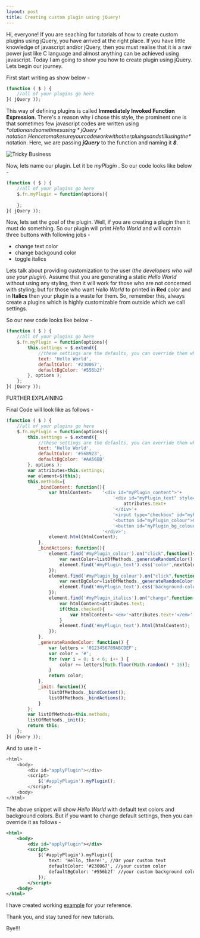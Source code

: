 ```yaml
---
layout: post
title: Creating custom plugin using jQuery!
---
```


Hi, everyone! If you are seaching for tutorials of how to create custom plugins using jQuery, you have arrived at the right place. If you have little knowledge of javascript and/or jQuery, then you must realise that it is a raw power just like C language and almost anything can be achieved using javascript. Today I am going to show you how to create plugin using jQuery. Lets begin our journey.

First start writing as show below -

```javascript
(function ( $ ) {
    //all of your plugins go here
}( jQuery ));
```

This way of defining plugins is called **Immediately Invoked Function Expression**. There's a reason why i chose this style, the prominent one is that sometimes few javascript codes are written using *$* otation and sometimes using *jQuery* notation. Hence to make sure your code work with other pluings and still using the *$* notation. Here, we are passing **_jQuery_** to the function and naming it **_$_**.

![Tricky Business](https://meetsandesh.github.io/blogs/images/tricky.jpg "Tricky, Huh?")

Now, lets name our plugin. Let it be _myPlugin_ . So our code looks like below -

```javascript
(function ( $ ) {
    //all of your plugins go here
    $.fn.myPlugin = function(options){
    
    };
}( jQuery ));
```

Now, lets set the goal of the plugin. Well, if you are creating a plugin then it must do something. So our plugin will print _Hello World_ and will contain three buttons with following jobs - 

* change text color
* change backgound color
* toggle italics


Lets talk about providing customization to the user (_the developers who will use your plugin_). Assume that you are generating a static _Hello World_ without using any styling, then it will work for those who are not concerned with styling; but for those who want _Hello World_ to printed in **Red** color and in **Italics** then your plugin is a waste for them. So, remember this, always create a plugins which is highly customizable from outside which we call settings.

So our new code looks like below - 

```javascript
(function ( $ ) {
    //all of your plugins go here
    $.fn.myPlugin = function(options){
        this.settings = $.extend({
            //these settings are the defaults, you can override them while applying the plugin
            text: 'Hello World',
            defaultColor: '#230067',
            defaultBgColor: '#556b2f'
        }, options );
    };
}( jQuery ));
```
FURTHER EXPLAINING

Final Code will look like as follows -
```javascript
(function ( $ ) {
    //all of your plugins go here
    $.fn.myPlugin = function(options){
        this.settings = $.extend({
            //these settings are the defaults, you can override them while applying the plugin
            text: 'Hello World',
            defaultColor: '#568923',
            defaultBgColor: '#AA56BB'
        }, options );
        var attributes=this.settings;
        var element=$(this);
        this.methods={
            _bindContent: function(){
                var htmlContent=    '<div id="myPlugin_content">'+
                                        '<div id="myPlugin_text" style="color: '+attributes.defaultColor+'; background-color: '+attributes.defaultBgColor+'">'+
                                            attributes.text+
                                        '</div>'+
                                        '<input type="checkbox" id="myPlugin_italics" name="myPlugin_italics">Show in Italics<br>'+
                                        '<button id="myPlugin_colour">Change Text Colour</button>'+
                                        '<button id="myPlugin_bg_colour">Change Background Colour</button>'+
                                    '</div>';
                element.html(htmlContent);
            },
            _bindActions: function(){
                element.find('#myPlugin_colour').on("click",function(){
                    var nextColor=listOfMethods._generateRandomColor();
                    element.find('#myPlugin_text').css('color',nextColor);
                });
                element.find('#myPlugin_bg_colour').on("click",function(){
                    var nextBgColor=listOfMethods._generateRandomColor();
                    element.find('#myPlugin_text').css('background-color',nextBgColor);
                });
                element.find('#myPlugin_italics').on("change",function(){
                    var htmlContent=attributes.text;
                    if(this.checked){
                        var htmlContent='<em>'+attributes.text+'</em>';
                    }
                    element.find('#myPlugin_text').html(htmlContent);
                });
            },
            _generateRandomColor: function() {
                var letters = '0123456789ABCDEF';
                var color = '#';
                for (var i = 0; i < 6; i++ ) {
                    color += letters[Math.floor(Math.random() * 16)];
                }
                return color;
            },
            _init: function(){
                listOfMethods._bindContent();
                listOfMethods._bindActions();
            }
        };
        var listOfMethods=this.methods;
        listOfMethods._init();
        return this;
    };
}( jQuery ));
```

And to use it -

```javascript
<html>
    <body>
        <div id="applyPlugin"></div>
        <script>
            $('#applyPlugin').myPlugin();
        </script>
    <body>
</html>
```

The above snippet will show _Hello World_ with default text colors and background colors. But if you want to change default settings, then you can override it as follows -

```XML
<html>
    <body>
        <div id="applyPlugin"></div>
        <script>
            $('#applyPlugin').myPlugin({
                text: 'Hello, there!', //Or your custom text
                defaultColor: '#230067', //your custom color
                defaultBgColor: '#556b2f' //your custom background color
            });
        </script>
    <body>
</html>
```

I have created working [example](https://meetsandesh.github.io/blogs/staticPages/Creating-custom-plugin-using-jQuery-example/plugin-using-jQuery-example.html) for your reference.

Thank you, and stay tuned for new tutorials.

Bye!!!